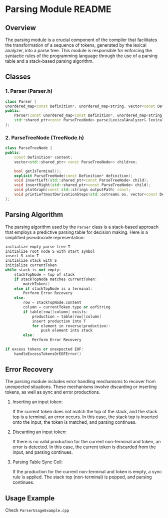 # Parsing Module README

## Overview

The parsing module is a crucial component of the compiler that facilitates the transformation of a sequence of tokens, generated by the lexical analyzer, into a parse tree. This module is responsible for enforcing the syntactic rules of the programming language through the use of a parsing table and a stack-based parsing algorithm.

## Classes

### 1. **Parser (Parser.h)**
```cpp
class Parser {
unordered_map<const Definition*, unordered_map<string, vector<const Definition*>>> table;
public:
    Parser(const unordered_map<const Definition*, unordered_map<string, vector<const Definition*>>>& parsingTable);
    std::shared_ptr<const ParseTreeNode> parse(LexicalAnalyzer& lexicalAnalyzer, const Definition* startSymbol);
};
```

### 2. **ParseTreeNode (TreeNode.h)**
```cpp
class ParseTreeNode {
public:
    const Definition* content;
    vector<std::shared_ptr< const ParseTreeNode>> children;

    bool getIsTerminal();
    explicit ParseTreeNode(const Definition* definition);
    void insertLeft(std::shared_ptr<const ParseTreeNode> child);
    void insertRight(std::shared_ptr<const ParseTreeNode> child);
    void plotGraph(const std::string& outputPath) const;
    void printLeftmostDerivationSteps(std::ostream& os, vector<const Definition*> ignoreList) const;
};
```

## Parsing Algorithm

The parsing algorithm used by the `Parser` class is a stack-based approach that employs a predictive parsing table for decision making. Here is a simplified pseudocode representation:
```cpp
initialize empty parse tree T
initialize root node S with start symbol
insert S into T
initialize stack with S
initialize currentToken
while stack is not empty:
    stackTopNode = top of stack
    if stackTopNode matches currentToken:
        matchToken()
    else if stackTopNode is a terminal:
        Perform Error Recovery
    else:
        row = stackTopNode.content
        column = currentToken.type or eofString
        if table[row][column] exists:
            production = table[row][column]
            insert production into T
            for element in reverse(production):
                push element into stack
        else:
            Perform Error Recovery
            
if excess tokens or unexpected EOF:
    handleExcessTokensOrEOFError()
```

## Error Recovery

The parsing module includes error handling mechanisms to recover from unexpected situations. These mechanisms involve discarding or inserting tokens, as well as sync and error productions.
1. Inserting an input token:

    If the current token does not match the top of the stack, and the stack top is a terminal, an error occurs. In this case, the stack top is inserted onto the input, the token is matched, and parsing continues.


2. Discarding an input token:
     
    If there is no valid production for the current non-terminal and token, an error is detected. In this case, the current token is discarded from the input, and parsing continues.


3. Parsing Table Sync Cell:

    If the production for the current non-terminal and token is empty, a sync rule is applied. The stack top (non-terminal) is popped, and parsing continues.

## Usage Example
Check `ParserUsageExample.cpp`